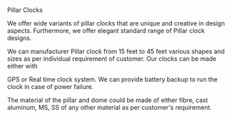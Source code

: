 Pillar Clocks

We offer wide variants of pillar clocks that are unique and creative in design aspects. Furthermore, we offer elegant standard range of Pillar clock designs. 

We can manufacturer Pillar clock from 15 feet to 45 feet various shapes and sizes as per individual requirement of customer. Our clocks can be made either with 

GPS or Real time clock system. We can provide battery backup to run the clock in case of power failure.

The material of the pillar and dome could be made of either fibre, cast aluminum, MS, SS of any other material as per customer's requirement.
